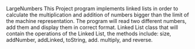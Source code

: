 LargeNumbers
This Project program implements linked lists in order to calculate the multiplication and addition of numbers bigger than the limit of the machine representation. The program will read two different numbers, add them and display them in correct format.
Linked List class that will contain the operations of the Linked List, the methods include: size, addNumber, addLinked, toString, add. multiply, and reverse.
